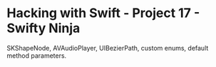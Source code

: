 # Hacking with Swift - Project 17 - Swifty Ninja

SKShapeNode, AVAudioPlayer, UIBezierPath, custom enums, default method parameters.
